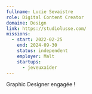 ```yaml
---
fullname: Lucie Sevaistre
role: Digital Content Creator
domaine: Design
link: https://studiolusse.com/
missions:
  - start: 2022-02-25
    end: 2024-09-30
    status: independent
    employer: Malt
    startups:
      - jeveuxaider
---
```

Graphic Designer engagée !
